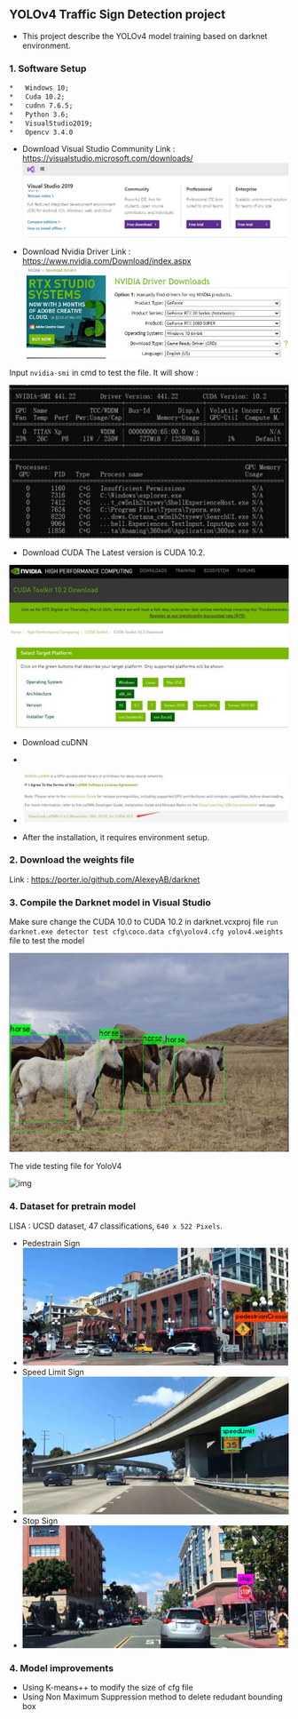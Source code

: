 ## YOLOv4 Traffic Sign Detection project

* This project describe the YOLOv4 model training based on darknet environment.

### 1. Software Setup
    *   Windows 10;
    *   Cuda 10.2;
    *   cudnn 7.6.5;
    *   Python 3.6;
    *   VisualStudio2019;
    *   Opencv 3.4.0
  
* Download Visual Studio Community
  Link : https://visualstudio.microsoft.com/downloads/
  ![img](img/vs.JPG)

* Download Nvidia Driver
  Link : https://www.nvidia.com/Download/index.aspx
![img](img/nv.JPG)

Input `nvidia-smi` in cmd to test the file. It will show :

![img](img/smi.JPG)

* Download CUDA 
  The Latest version is CUDA 10.2.

![img](img/CUDA.JPG)

* Download cuDNN
* 
* ![img](img/cuDNN.JPG)

* After the installation, it requires environment setup.
  
### 2. Download the weights file
Link : https://porter.io/github.com/AlexeyAB/darknet

### 3. Compile the Darknet model in Visual Studio
Make sure change the CUDA 10.0 to CUDA 10.2 in darknet.vcxproj file
`run darknet.exe detector test cfg\coco.data cfg\yolov4.cfg yolov4.weights` file to test the model

![img](img/horse.JPG)

The vide testing file for YoloV4

![img](img/2.gif)

### 4. Dataset for pretrain model
LISA : UCSD dataset, 47 classifications, `640 x 522 Pixels`.
* Pedestrain Sign
* 
  ![img](img/t3.JPG)
* Speed Limit Sign
* 
  ![img](img/t4.JPG)
* Stop Sign
* 
  ![img](img/t5.JPG)


### 4. Model improvements
* Using K-means++ to modify the size of cfg file
* Using Non Maximum Suppression method to delete redudant bounding box